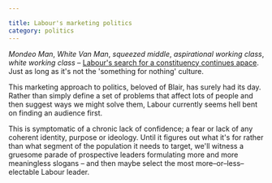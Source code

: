 ```yaml
---

title: Labour's marketing politics
category: politics
---
```


_Mondeo Man_, _White Van Man_, _squeezed middle_, _aspirational working class_, _white working class_ &#8211; [Labour's search for a constituency continues apace](http://labourlist.org/2015/06/memo-to-the-new-leader-britains-real-middle/). Just as long as it's not the 'something for nothing' culture.

This marketing approach to politics, beloved of Blair, has surely had its day. Rather than simply define a set of problems that affect lots of people and then suggest ways we might solve them, Labour currently seems hell bent on finding an audience first.

This is symptomatic of a chronic lack of confidence; a fear or lack of any coherent identity, purpose or ideology. Until it figures out what it's for rather than what segment of the population it needs to target, we'll witness a gruesome parade of prospective leaders formulating more and more meaningless slogans &#8211; and then maybe select the most more&#8211;or&#8211;less&#8211;electable Labour leader.
